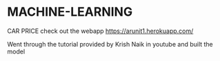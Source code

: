 # MACHINE-LEARNING
CAR PRICE
check out the webapp  https://arunit1.herokuapp.com/

Went through the tutorial provided by Krish Naik in youtube and built the model 
